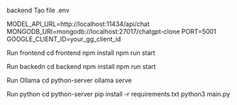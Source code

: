 backend 
Tạo file .env

MODEL_API_URL=http://localhost:11434/api/chat
MONGODB_URI=mongodb://localhost:27017/chatgpt-clone
PORT=5001
GOOGLE_CLIENT_ID=your_gg_client_id

Run frontend
cd frontend
npm install
npm run start

Run backedn
cd backend
npm install
npm run start

Run Ollama
cd python-server
ollama serve

Run python
cd python-server
pip install -r requirements.txt
python3 main.py
